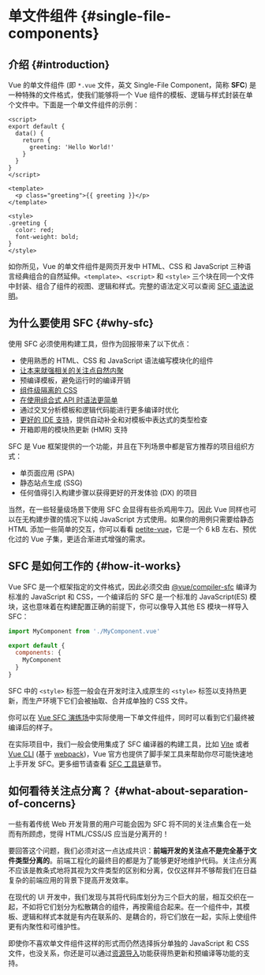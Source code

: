 # 单文件组件 {#single-file-components}

## 介绍 {#introduction}

Vue 的单文件组件 (即 `*.vue` 文件，英文 Single-File Component，简称 **SFC**) 是一种特殊的文件格式，使我们能够将一个 Vue 组件的模板、逻辑与样式封装在单个文件中。下面是一个单文件组件的示例：

```vue
<script>
export default {
  data() {
    return {
      greeting: 'Hello World!'
    }
  }
}
</script>

<template>
  <p class="greeting">{{ greeting }}</p>
</template>

<style>
.greeting {
  color: red;
  font-weight: bold;
}
</style>
```

如你所见，Vue 的单文件组件是网页开发中 HTML、CSS 和 JavaScript 三种语言经典组合的自然延伸。`<template>`、`<script>` 和 `<style>` 三个块在同一个文件中封装、组合了组件的视图、逻辑和样式。完整的语法定义可以查阅 [SFC 语法说明](/api/sfc-spec)。

## 为什么要使用 SFC {#why-sfc}

使用 SFC 必须使用构建工具，但作为回报带来了以下优点：

- 使用熟悉的 HTML、CSS 和 JavaScript 语法编写模块化的组件
- [让本来就强相关的关注点自然内聚](#what-about-separation-of-concerns)
- 预编译模板，避免运行时的编译开销
- [组件级隔离的 CSS](/api/sfc-css-features)
- [在使用组合式 API 时语法更简单](/api/sfc-script-setup)
- 通过交叉分析模板和逻辑代码能进行更多编译时优化
- [更好的 IDE 支持](/guide/scaling-up/tooling.html#ide-support)，提供自动补全和对模板中表达式的类型检查
- 开箱即用的模块热更新 (HMR) 支持

SFC 是 Vue 框架提供的一个功能，并且在下列场景中都是官方推荐的项目组织方式：

- 单页面应用 (SPA)
- 静态站点生成 (SSG)
- 任何值得引入构建步骤以获得更好的开发体验 (DX) 的项目

当然，在一些轻量级场景下使用 SFC 会显得有些杀鸡用牛刀。因此 Vue 同样也可以在无构建步骤的情况下以纯 JavaScript 方式使用。如果你的用例只需要给静态 HTML 添加一些简单的交互，你可以看看 [petite-vue](https://github.com/vuejs/petite-vue)，它是一个 6 kB 左右、预优化过的 Vue 子集，更适合渐进式增强的需求。

## SFC 是如何工作的 {#how-it-works}

Vue SFC 是一个框架指定的文件格式，因此必须交由 [@vue/compiler-sfc](https://github.com/vuejs/core/tree/main/packages/compiler-sfc) 编译为标准的 JavaScript 和 CSS，一个编译后的 SFC 是一个标准的 JavaScript(ES) 模块，这也意味着在构建配置正确的前提下，你可以像导入其他 ES 模块一样导入 SFC：

```js
import MyComponent from './MyComponent.vue'

export default {
  components: {
    MyComponent
  }
}
```

SFC 中的 `<style>` 标签一般会在开发时注入成原生的 `<style>` 标签以支持热更新，而生产环境下它们会被抽取、合并成单独的 CSS 文件。

你可以在 [Vue SFC 演练场](https://sfc.vuejs.org/)中实际使用一下单文件组件，同时可以看到它们最终被编译后的样子。

在实际项目中，我们一般会使用集成了 SFC 编译器的构建工具，比如 [Vite](https://vitejs.dev/) 或者 [Vue CLI](http://cli.vuejs.org/) (基于 [webpack](https://webpack.js.org/))，Vue 官方也提供了脚手架工具来帮助你尽可能快速地上手开发 SFC。更多细节请查看 [SFC 工具链](/guide/scaling-up/tooling)章节。

## 如何看待关注点分离？ {#what-about-separation-of-concerns}

一些有着传统 Web 开发背景的用户可能会因为 SFC 将不同的关注点集合在一处而有所顾虑，觉得 HTML/CSS/JS 应当是分离开的！

要回答这个问题，我们必须对这一点达成共识：**前端开发的关注点不是完全基于文件类型分离的**。前端工程化的最终目的都是为了能够更好地维护代码。关注点分离不应该是教条式地将其视为文件类型的区别和分离，仅仅这样并不够帮我们在日益复杂的前端应用的背景下提高开发效率。

在现代的 UI 开发中，我们发现与其将代码库划分为三个巨大的层，相互交织在一起，不如将它们划分为松散耦合的组件，再按需组合起来。在一个组件中，其模板、逻辑和样式本就是有内在联系的、是耦合的，将它们放在一起，实际上使组件更有内聚性和可维护性。

即使你不喜欢单文件组件这样的形式而仍然选择拆分单独的 JavaScript 和 CSS 文件，也没关系，你还是可以通过[资源导入](/api/sfc-spec.html#src-imports)功能获得热更新和预编译等功能的支持。
